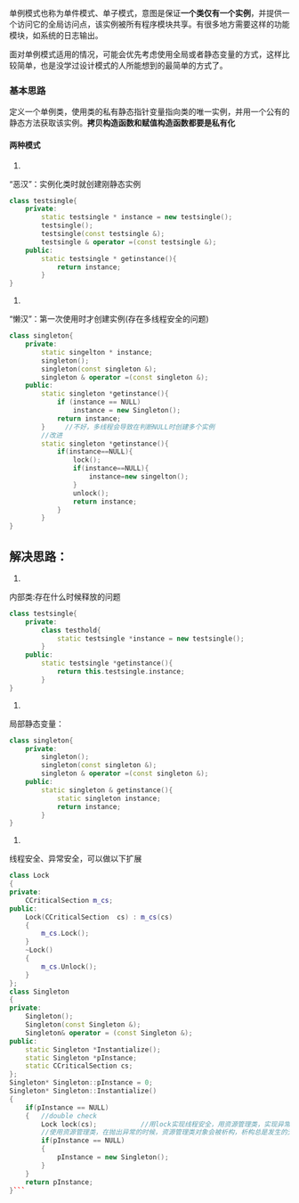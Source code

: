 单例模式也称为单件模式、单子模式，意图是保证**一个类仅有一个实例**，并提供一个访问它的全局访问点，该实例被所有程序模块共享。有很多地方需要这样的功能模块，如系统的日志输出。

面对单例模式适用的情况，可能会优先考虑使用全局或者静态变量的方式，这样比较简单，也是没学过设计模式的人所能想到的最简单的方式了。


### 基本思路

定义一个单例类，使用类的私有静态指针变量指向类的唯一实例，并用一个公有的静态方法获取该实例。**拷贝构造函数和赋值构造函数都要是私有化**
#### **两种模式**
1. 
“恶汉”：实例化类时就创建刚静态实例
```C++
class testsingle{
    private:
        static testsingle * instance = new testsingle();
        testsingle();
        testsingle(const testsingle &);
        testsingle & operator =(const testsingle &);
    public:
        static testsingle * getinstance(){
            return instance;
        }
}
```
1. 
“懒汉”：第一次使用时才创建实例(存在多线程安全的问题)
```C++
class singleton{
    private:
        static singelton * instance;
        singleton();
        singleton(const singleton &);
        singleton & operator =(const singleton &);
    public:
        static singleton *getinstance(){
            if (instance == NULL)
                instance = new Singleton();
            return instance;
        }     //不好，多线程会导致在判断NULL时创建多个实例
        //改进
        static singleton *getinstance(){
            if(instance==NULL){
                lock();
                if(instance==NULL){
                    instance=new singelton();
                }
                unlock();
                return instance;
            }
        }
}
```
## 解决思路：


1. 
内部类:存在什么时候释放的问题
```C++
class testsingle{
    private:
        class testhold{
            static testsingle *instance = new testsingle();
        }
    public:
        static testsingle *getinstance(){
            return this.testsingle.instance;
        }
}
```
1. 
局部静态变量：
```C++
class singleton{
    private:
        singleton();
        singleton(const singleton &);
        singleton & operator =(const singleton &);
    public:
        static singleton & getinstance(){
            static singleton instance;
            return instance;
        }
}
```
1. 
线程安全、异常安全，可以做以下扩展

```C++
class Lock
{
private:       
	CCriticalSection m_cs;
public:
	Lock(CCriticalSection  cs) : m_cs(cs)
	{
		m_cs.Lock();
	}
	~Lock()
	{
		m_cs.Unlock();
	}
};
class Singleton
{
private:
	Singleton();
	Singleton(const Singleton &);
	Singleton& operator = (const Singleton &);
public:
	static Singleton *Instantialize();
	static Singleton *pInstance;
	static CCriticalSection cs;
};
Singleton* Singleton::pInstance = 0;
Singleton* Singleton::Instantialize()
{
	if(pInstance == NULL)
	{   //double check
		Lock lock(cs);           //用lock实现线程安全，用资源管理类，实现异常安全
		//使用资源管理类，在抛出异常的时候，资源管理类对象会被析构，析构总是发生的无论是因为异常抛出还是语句块结束。
		if(pInstance == NULL)
		{
			pInstance = new Singleton();
		}
	}
	return pInstance;
}```